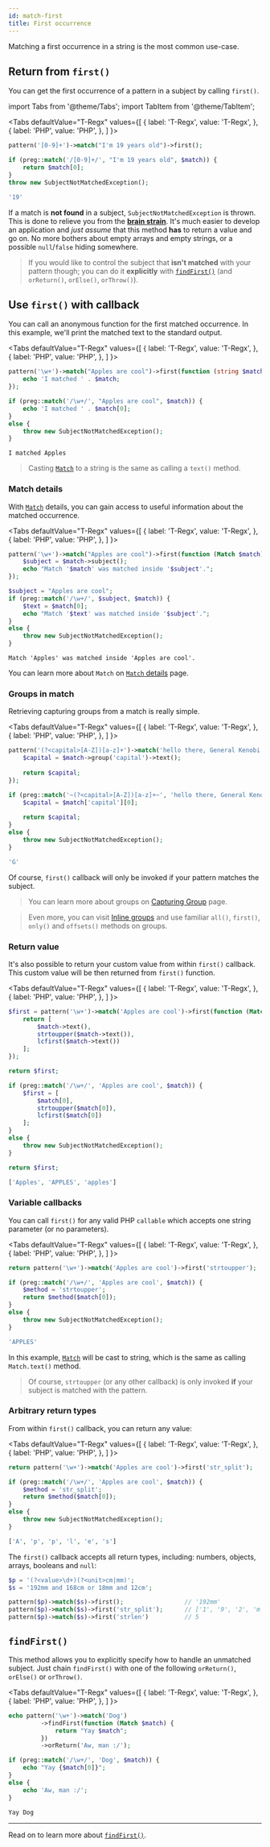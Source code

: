 ```yaml
---
id: match-first
title: First occurrence
---
```


Matching a first occurrence in a string is the most common use-case.

## Return from `first()`

You can get the first occurrence of a pattern in a subject by calling `first()`.

import Tabs from '@theme/Tabs';
import TabItem from '@theme/TabItem';

<Tabs
  defaultValue="T-Regx"
  values={[
    { label: 'T-Regx', value: 'T-Regx', },
    { label: 'PHP', value: 'PHP', },
  ]
}>
<TabItem value="T-Regx">

```php
pattern('[0-9]+')->match("I'm 19 years old")->first();
```

</TabItem>
<TabItem value="PHP">

```php
if (preg::match('/[0-9]+/', "I'm 19 years old", $match)) {
    return $match[0];
}
throw new SubjectNotMatchedException();
```

</TabItem>
</Tabs>

<!--Result-Value-->
```php
'19'
```

If a match is **not found** in a subject, `SubjectNotMatchedException` is thrown. This is done to relieve you from the 
[**brain strain**](overview.md#brain-strain). It's much easier to develop an application and *just assume* that this 
method **has** to return a value and go on. No more bothers about empty arrays and empty strings, or a possible
`null`/`false` hiding somewhere.

> If you would like to control the subject that **isn't matched** with your pattern though; 
> you can do it **explicitly** with [`findFirst()`](#findFirst) (and `orReturn()`, `orElse()`, `orThrow()`).

## Use `first()` with callback

You can call an anonymous function for the first matched occurrence. In this example, we'll print the matched text to the 
standard output.

<Tabs
  defaultValue="T-Regx"
  values={[
    { label: 'T-Regx', value: 'T-Regx', },
    { label: 'PHP', value: 'PHP', },
  ]
}>
<TabItem value="T-Regx">

```php
pattern('\w+')->match("Apples are cool")->first(function (string $match) {
    echo 'I matched ' . $match;
});
```

</TabItem>
<TabItem value="PHP">

```php
if (preg::match('/\w+/', "Apples are cool", $match)) {
    echo 'I matched ' . $match[0];
} 
else {
    throw new SubjectNotMatchedException();
}
```

</TabItem>
</Tabs>

<!--Result-Output-->
```text
I matched Apples
```

> Casting [`Match`](match-details.md) to a string is the same as calling a `text()` method.

### Match details

With [`Match`](match-details.md) details, you can gain access to useful information about the matched occurrence. 

<Tabs
  defaultValue="T-Regx"
  values={[
    { label: 'T-Regx', value: 'T-Regx', },
    { label: 'PHP', value: 'PHP', },
  ]
}>
<TabItem value="T-Regx">

```php
pattern('\w+')->match("Apples are cool")->first(function (Match $match) {
    $subject = $match->subject();
    echo "Match '$match' was matched inside '$subject'.";
});
```

</TabItem>
<TabItem value="PHP">

```php
$subject = "Apples are cool";
if (preg::match('/\w+/', $subject, $match)) {
    $text = $match[0];
    echo "Match '$text' was matched inside '$subject'.";
} 
else {
    throw new SubjectNotMatchedException();
}
```

</TabItem>
</Tabs>

<!--Result-Output-->
```text
Match 'Apples' was matched inside 'Apples are cool'.
```

You can learn more about `Match` on [`Match` details](match-details.md) page.

### Groups in match

Retrieving capturing groups from a match is really simple.

<Tabs
  defaultValue="T-Regx"
  values={[
    { label: 'T-Regx', value: 'T-Regx', },
    { label: 'PHP', value: 'PHP', },
  ]
}>
<TabItem value="T-Regx">

```php
pattern('(?<capital>[A-Z])[a-z]+')->match('hello there, General Kenobi')->first(function (Match $match) {
    $capital = $match->group('capital')->text();
    
    return $capital;
});
```

</TabItem>
<TabItem value="PHP">

```php
if (preg::match('~(?<capital>[A-Z])[a-z]+~', 'hello there, General Kenobi', $match)) {
    $capital = $match['capital'][0];
    
    return $capital;
}
else {
    throw new SubjectNotMatchedException();
}
```

</TabItem>
</Tabs>

<!--T-Regx:{return-at(0)}-->
<!--Result-Value-->
```php
'G'
```

Of course, `first()` callback will only be invoked if your pattern matches the subject.

> You can learn more about groups on [Capturing Group](match-groups.md) page. 

> Even more, you can visit [Inline groups](match-group.md) and use familiar `all()`, `first()`, `only()` and `offsets()` 
> methods on groups. 

### Return value

It's also possible to return your custom value from within `first()` callback. This custom value will be then returned 
from `first()` function.

<Tabs
  defaultValue="T-Regx"
  values={[
    { label: 'T-Regx', value: 'T-Regx', },
    { label: 'PHP', value: 'PHP', },
  ]
}>
<TabItem value="T-Regx">

```php
$first = pattern('\w+')->match('Apples are cool')->first(function (Match $match) {
    return [
        $match->text(), 
        strtoupper($match->text()),
        lcfirst($match->text())
    ];
});

return $first;
```

</TabItem>
<TabItem value="PHP">

```php
if (preg::match('/\w+/', 'Apples are cool', $match)) {
    $first = [
        $match[0],
        strtoupper($match[0]),
        lcfirst($match[0])
    ];
}
else {
    throw new SubjectNotMatchedException();
}

return $first;
```

</TabItem>
</Tabs>

<!--Result-Value-->
```php
['Apples', 'APPLES', 'apples']
```

### Variable callbacks

You can call `first()` for any valid PHP `callable` which accepts one string parameter (or no parameters).

<Tabs
  defaultValue="T-Regx"
  values={[
    { label: 'T-Regx', value: 'T-Regx', },
    { label: 'PHP', value: 'PHP', },
  ]
}>
<TabItem value="T-Regx">

```php
return pattern('\w+')->match('Apples are cool')->first('strtoupper');
```

</TabItem>
<TabItem value="PHP">

```php
if (preg::match('/\w+/', 'Apples are cool', $match)) {
    $method = 'strtoupper';
    return $method($match[0]);
}
else {
    throw new SubjectNotMatchedException();
}
```

</TabItem>
</Tabs>

<!--Result-Value-->
```php
'APPLES'
```

In this example, [`Match`](match-details.md) will be cast to string, which is the same as calling `Match.text()` method.

> Of course, `strtoupper` (or any other callback) is only invoked **if** your subject is matched with the pattern.

### Arbitrary return types

From within `first()` callback, you can return any value:

<Tabs
  defaultValue="T-Regx"
  values={[
    { label: 'T-Regx', value: 'T-Regx', },
    { label: 'PHP', value: 'PHP', },
  ]
}>
<TabItem value="T-Regx">

```php
return pattern('\w+')->match('Apples are cool')->first('str_split');
```

</TabItem>
<TabItem value="PHP">

```php
if (preg::match('/\w+/', 'Apples are cool', $match)) {
    $method = 'str_split';
    return $method($match[0]);
}
else {
    throw new SubjectNotMatchedException();
}
```

</TabItem>
</Tabs>

<!--Result-Value-->
```php
['A', 'p', 'p', 'l', 'e', 's']
```

The `first()` callback accepts all return types, including: numbers, objects, arrays, booleans and `null`:

```php
$p = '(?<value>\d+)(?<unit>cm|mm)';
$s = '192mm and 168cm or 18mm and 12cm';

pattern($p)->match($s)->first();                 // '192mm'
pattern($p)->match($s)->first('str_split');      // ['1', '9', '2', 'm', 'm']
pattern($p)->match($s)->first('strlen')          // 5
```

## `findFirst()`

This method allows you to explicitly specify how to handle an unmatched subject. Just chain `findFirst()` with
one of the following `orReturn()`, `orElse()` or `orThrow()`.

<Tabs
  defaultValue="T-Regx"
  values={[
    { label: 'T-Regx', value: 'T-Regx', },
    { label: 'PHP', value: 'PHP', },
  ]
}>
<TabItem value="T-Regx">

```php
echo pattern('\w+')->match('Dog')
         ->findFirst(function (Match $match) {
             return "Yay $match";
         })
         ->orReturn('Aw, man :/');
```

</TabItem>
<TabItem value="PHP">

```php
if (preg::match('/\w+/', 'Dog', $match)) {
    echo "Yay {$match[0]}";
}
else {
    echo 'Aw, man :/';
}
```

</TabItem>
</Tabs>

<!--Result-Output-->
```text
Yay Dog
```

---

Read on to learn more about [`findFirst()`](match-find-first.md).
